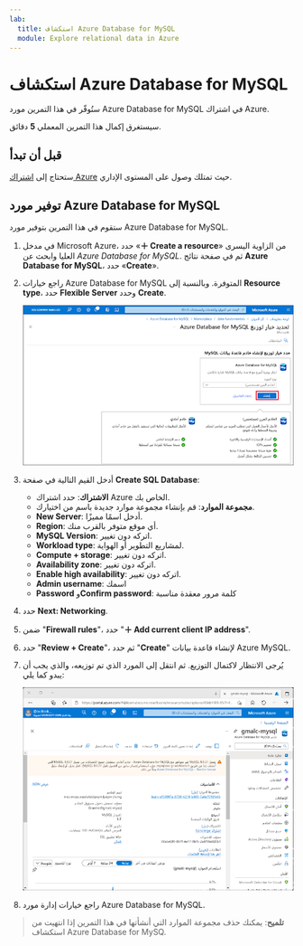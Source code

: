 ```yaml
---
lab:
  title: استكشاف Azure Database for MySQL
  module: Explore relational data in Azure
---
```


# استكشاف Azure Database for MySQL

ستُوفّر في هذا التمرين مورد Azure Database for MySQL في اشتراك Azure.

سيستغرق إكمال هذا التمرين المعملي **5** دقائق.

## قبل أن تبدأ

ستحتاج إلى [اشتراك Azure](https://azure.microsoft.com/free) حيث تمتلك وصول على المستوى الإداري.

## توفير مورد Azure Database for MySQL

ستقوم في هذا التمرين بتوفير مورد Azure Database for MySQL.

1. في مدخل Microsoft Azure، حدد «**&#65291; Create a resource**» من الزاوية اليسرى العليا وابحث عن *Azure Database for MySQL*. ثم في صفحة نتائج **Azure Database for MySQL**، حدد «**Create**».

1. راجع خيارات Azure Database for MySQL المتوفرة. وبالنسبة إلى **Resource type**، حدد **Flexible Server** وحدد **Create**.

    ![لقطة شاشة لخيارات توزيع Azure Database for MySQL](images/mysql-options.png)

1. أدخل القيم التالية في صفحة **Create SQL Database**:
    - **الاشتراك**: حدد اشتراك Azure الخاص بك.
    - **مجموعة الموارد**: قم بإنشاء مجموعة موارد جديدة باسم من اختيارك.
    - **New Server**: أدخل اسمًا مميزًا.
    - **Region**: أي موقع متوفر بالقرب منك.
    - **MySQL Version**: اتركه دون تغيير.
    - **Workload type**: لمشاريع التطوير أو الهواية.
    - **Compute + storage**: اتركه دون تغيير.
    - **Availability zone**: اتركه دون تغيير.
    - **Enable high availability**: اتركه دون تغيير.
    - **Admin username**: اسمك
    - **Password** و**Confirm password**: كلمة مرور معقدة مناسبة

1. حدد **Next: Networking**.

1. ضمن "**Firewall rules**"، حدد "**&#65291; Add current client IP address**".

1. حدد "**Review + Create**"، ثم حدد "**Create**" لإنشاء قاعدة بيانات Azure MySQL.

1. يُرجى الانتظار لاكتمال التوزيع. ثم انتقل إلى المورد الذي تم توزيعه، والذي يجب أن يبدو كما يلي:

    ![لقطة شاشة لمدخل Azure تعرض صفحة "Azure Database for MySQL".](images/mysql-portal.png)

1. راجع خيارات إدارة مورد Azure Database for MySQL.

> **تلميح**: يمكنك حذف مجموعة الموارد التي أنشأتها في هذا التمرين إذا انتهيت من استكشاف Azure Database for MySQ.

